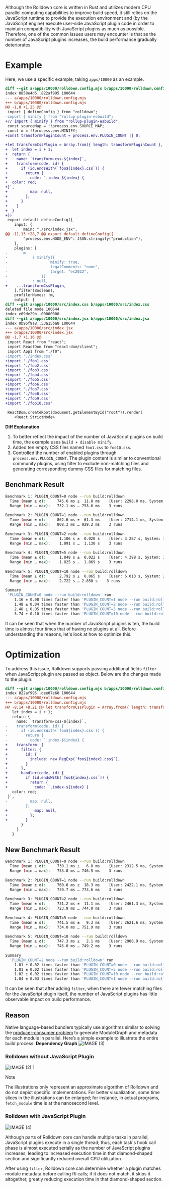 Although the Rolldown core is written in Rust and utilizes modern CPU parallel computing capabilities to improve build speed, it still relies on the JavaScript runtime to provide the execution environment and (by the JavaScript engine) execute user-side JavaScript plugin code in order to maintain compatibility with JavaScript plugins as much as possible. Therefore, one of the common issues users may encounter is that as the number of JavaScript plugins increases, the build performance gradually deteriorates.

# Example

Here, we use a specific example, taking `apps/10000` as an example.

```diff
diff --git a/apps/10000/rolldown.config.mjs b/apps/10000/rolldown.config.mjs
index 0858e4d6..822af995 100644
--- a/apps/10000/rolldown.config.mjs
+++ b/apps/10000/rolldown.config.mjs
@@ -1,8 +1,25 @@
 import { defineConfig } from "rolldown";
-import { minify } from "rollup-plugin-esbuild";
+// import { minify } from "rollup-plugin-esbuild";
 const sourceMap = !!process.env.SOURCE_MAP;
 const m = !!process.env.MINIFY;
+const transformPluginCount = process.env.PLUGIN_COUNT || 0;
 
+let transformCssPlugin = Array.from({ length: transformPluginCount }, (_, i) => {
+  let index = i + 1;
+  return {
+    name: `transform-css-${index}`,
+    transform(code, id) {
+      if (id.endsWith(`foo${index}.css`)) {
+        return {
+          code: `.index-${index} {
+  color: red;
+}`,
+          map: null,
+        };
+      }
+    }
+  }
+})
 export default defineConfig({
 	input: {
 		main: "./src/index.jsx",
@@ -11,13 +28,7 @@ export default defineConfig({
 		"process.env.NODE_ENV": JSON.stringify("production"),
 	},
 	plugins: [
-		m
-			? minify({
-					minify: true,
-					legalComments: "none",
-					target: "es2022",
-				})
-			: null,
+    ...transformCssPlugin,
 	].filter(Boolean),
 	profilerNames: !m,
 	output: {
diff --git a/apps/10000/src/index.css b/apps/10000/src/index.css
deleted file mode 100644
index e69de29b..00000000
diff --git a/apps/10000/src/index.jsx b/apps/10000/src/index.jsx
index 0b95f9a8..53a15ba8 100644
--- a/apps/10000/src/index.jsx
+++ b/apps/10000/src/index.jsx
@@ -1,7 +1,16 @@
 import React from "react";
 import ReactDom from "react-dom/client";
 import App1 from "./f0";
-import './index.css'
+import './foo1.css'
+import './foo2.css'
+import './foo3.css'
+import './foo4.css'
+import './foo5.css'
+import './foo6.css'
+import './foo7.css'
+import './foo8.css'
+import './foo9.css'
+import './foo10.css'
 
 ReactDom.createRoot(document.getElementById("root")).render(
 	<React.StrictMode>

```

**Diff Explanation**

1. To better reflect the impact of the number of JavaScript plugins on build time, the example uses `build + disable minify`.
2. Added ten empty CSS files named `foo1.css` to `foo10.css`.
3. Controlled the number of enabled plugins through `process.env.PLUGIN_COUNT`. The plugin content is similar to conventional community plugins, using filter to exclude non-matching files and generating corresponding dummy CSS files for matching files.

## Benchmark Result

```bash
Benchmark 1: PLUGIN_COUNT=0 node --run build:rolldown
  Time (mean ± σ):     745.6 ms ±  11.8 ms    [User: 2298.0 ms, System: 1161.3 ms]
  Range (min … max):   732.1 ms … 753.6 ms    3 runs
 
Benchmark 2: PLUGIN_COUNT=1 node --run build:rolldown
  Time (mean ± σ):     862.6 ms ±  61.3 ms    [User: 2714.1 ms, System: 1192.6 ms]
  Range (min … max):   808.3 ms … 929.2 ms    3 runs
 
Benchmark 3: PLUGIN_COUNT=2 node --run build:rolldown
  Time (mean ± σ):      1.106 s ±  0.020 s    [User: 3.287 s, System: 1.382 s]
  Range (min … max):    1.091 s …  1.130 s    3 runs
 
Benchmark 4: PLUGIN_COUNT=5 node --run build:rolldown
  Time (mean ± σ):      1.848 s ±  0.022 s    [User: 4.398 s, System: 1.728 s]
  Range (min … max):    1.825 s …  1.869 s    3 runs
 
Benchmark 5: PLUGIN_COUNT=10 node --run build:rolldown
  Time (mean ± σ):      2.792 s ±  0.065 s    [User: 6.013 s, System: 2.198 s]
  Range (min … max):    2.722 s … 2.850 s    3 runs
 
Summary
 'PLUGIN_COUNT=0 node --run build:rolldown' ran
    1.16 ± 0.08 times faster than 'PLUGIN_COUNT=1 node --run build:rolldown'
    1.48 ± 0.04 times faster than 'PLUGIN_COUNT=2 node --run build:rolldown'
    2.48 ± 0.05 times faster than 'PLUGIN_COUNT=5 node --run build:rolldown'
    3.74 ± 0.10 times faster than 'PLUGIN_COUNT=10 node --run build:rolldown'

```

It can be seen that when the number of JavaScript plugins is ten, the build time is almost four times that of having no plugins at all. Before understanding the reasons, let's look at how to optimize this.

# Optimization

To address this issue, Rolldown supports passing additional fields `filter` when JavaScript plugin are passed as object. Below are the changes made to the plugin:

```diff
diff --git a/apps/10000/rolldown.config.mjs b/apps/10000/rolldown.config.mjs
index 822af995..dee07e68 100644
--- a/apps/10000/rolldown.config.mjs
+++ b/apps/10000/rolldown.config.mjs
@@ -8,14 +8,21 @@ let transformCssPlugin = Array.from({ length: transformPluginCount }, (_, i) =>
   let index = i + 1;
   return {
     name: `transform-css-${index}`,
-    transform(code, id) {
-      if (id.endsWith(`foo${index}.css`)) {
-        return {
-          code: `.index-${index} {
+    transform: {
+      filter: {
+        id: {
+          include: new RegExp(`foo${index}.css$`),
+        }
+      },
+      handler(code, id) {
+        if (id.endsWith(`foo${index}.css`)) {
+          return {
+            code: `.index-${index} {
   color: red;
 }`,
-          map: null,
-        };
+            map: null,
+          };
+        }
       }
     }
   }

```

## New Benchmark Result

```bash
Benchmark 1: PLUGIN_COUNT=0 node --run build:rolldown
  Time (mean ± σ):     739.1 ms ±   6.8 ms    [User: 2312.5 ms, System: 1153.0 ms]
  Range (min … max):   733.0 ms … 746.5 ms    3 runs
 
Benchmark 2: PLUGIN_COUNT=1 node --run build:rolldown
  Time (mean ± σ):     760.6 ms ±  18.3 ms    [User: 2422.1 ms, System: 1107.4 ms]
  Range (min … max):   739.7 ms … 773.6 ms    3 runs
 
Benchmark 3: PLUGIN_COUNT=2 node --run build:rolldown
  Time (mean ± σ):     731.2 ms ±  11.1 ms    [User: 2461.3 ms, System: 1141.4 ms]
  Range (min … max):   723.9 ms … 744.0 ms    3 runs
 
Benchmark 4: PLUGIN_COUNT=5 node --run build:rolldown
  Time (mean ± σ):     741.5 ms ±   9.3 ms    [User: 2621.6 ms, System: 1111.3 ms]
  Range (min … max):   734.0 ms … 751.9 ms    3 runs
 
Benchmark 5: PLUGIN_COUNT=10 node --run build:rolldown
  Time (mean ± σ):     747.3 ms ±   2.1 ms    [User: 2900.9 ms, System: 1120.0 ms]
  Range (min … max):   745.0 ms … 749.2 ms    3 runs
 
Summary
  'PLUGIN_COUNT=2 node --run build:rolldown' ran
    1.01 ± 0.02 times faster than 'PLUGIN_COUNT=0 node --run build:rolldown'
    1.01 ± 0.02 times faster than 'PLUGIN_COUNT=5 node --run build:rolldown'
    1.02 ± 0.02 times faster than 'PLUGIN_COUNT=10 node --run build:rolldown'
    1.04 ± 0.03 times faster than 'PLUGIN_COUNT=1 node --run build:rolldown'
```

It can be seen that after adding `filter`, when there are fewer matching files for the JavaScript plugin itself, the number of JavaScript plugins has little observable impact on build performance.

## Reason

Native language-based bundlers typically use algorithms similar to solving the [producer-consumer problem](https://en.wikipedia.org/wiki/Producer%E2%80%93consumer_problem) to generate ModuleGraph and metadata for each module in parallel.
Here’s a simple example to illustrate the entire build process:
**Dependency Graph**
![IMAGE (3)](https://github.com/user-attachments/assets/e49c29f1-1d2f-4d21-a277-311bcc33eda7)


### Rolldown without JavaScript Plugin
![IMAGE (2) 1](https://github.com/user-attachments/assets/ad071cf9-6a34-4a7d-a669-02efec342d45)


> [!note]
>
> The illustrations only represent an approximate algorithm of Rolldown and do not depict specific implementations.
> For better visualization, some time slices in the illustrations can be enlarged; for instance, in actual programs, `fetch_module` time is at the nanosecond level.

### Rolldown with JavaScript Plugin
![IMAGE (4)](https://github.com/user-attachments/assets/7e95fb60-d345-4d23-a35e-c7d062fa2b70)


Although parts of Rolldown core can handle multiple tasks in parallel, JavaScript plugins execute in a single thread; thus, each task's hook call phase is almost executed serially as the number of JavaScript plugins increases, leading to increased execution time in that diamond-shaped section and significantly reduced overall CPU utilization.

After using `filter`, Rolldown core can determine whether a plugin matches module metadata before calling ffi calls; if it does not match, it skips it altogether, greatly reducing execution time in that diamond-shaped section.



